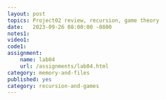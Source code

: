 ```yaml
---
layout: post
topics: Project02 review, recursion, game theory
date:   2023-09-26 08:00:00 -0800
notes1: 
video1: 
code1: 
assignment:
    name: lab04
    url: /assignments/lab04.html
category: memory-and-files
published: yes
category: recursion-and-games
---
```

